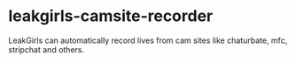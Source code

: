 # leakgirls-camsite-recorder
LeakGirls can automatically record lives from cam sites like chaturbate, mfc, stripchat and others.
